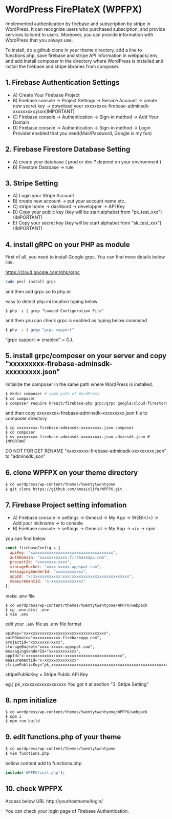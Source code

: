 # WordPress FirePlateX (WPFPX)

Implemented authentication by firebase and subscription by stripe in WordPress. It can recognize users who purchased subsciption, and provide services tailored to users. Moreover, you can provide information with WordPress that you always use.

To install, do a github clone in your theme directory, add a line to functions.php, save firebase and stripe API information in webpack/.env, and add Install composer in the directory where WordPress is installed and install the firebase and stripe libraries from composer.

## 1. Firebase Authentication Settings

- A) Create Your Firebase Project
- B) Firebase console -> Project Settings -> Service Account -> create new secret key -> download your xxxxxxxxx-firebase-adminsdk-xxxxxxxxx.json(IMPORTANT)
- C) Firebase console -> Authentication -> Sign-in method -> Add Your Domain
- D) Firebase console -> Authentication -> Sign-in method -> Login Provider enabled that you need(Mail/Password, Google is my fun)

## 2. Firebase Firestore Database Setting

- A) create your database ( prod or dev ? depend on your environment )
- B) Firestore Database -> rule

## 3. Stripe Setting

- A) Login your Stripe Account
- B) create new account -> put your account name etc..
- C) stripe home -> dashbord -> developper -> API Key
- D) Copy your public key (key will be start alphabet from "pk_test_xxx")(IMPORTANT)
- E) Copy your secret key (key will be start alphabet from "sk_test_xxx")(IMPORTANT)

## 4. install gRPC on your PHP as module

First of all, you need to install Google grpc. You can find more details below link.

https://cloud.google.com/php/grpc

```sh
sudo pecl install grpc
```

and then add grpc.so to php.ini 

easy to detect php.ini location typing below.
```
$ php -i | grep "Loaded Configuration File"
```

and then you can check grpc is enabled as typing below command

```sh
$ php -i | grep "grpc support"
```

"grpc support => enabled" = GJ.

## 5. install grpc/composer on your server and copy "xxxxxxxxx-firebase-adminsdk-xxxxxxxxx.json"

Initialize the composer in the same path where WordPress is installed.

```sh
$ mkdir composer # same path of WordPress
$ cd composer
$ composer require kreait/firebase-php grpc/grpc google/cloud-firestore stripe/stripe-php
```

and then copy xxxxxxxxx-firebase-adminsdk-xxxxxxxxx.json file to composer directory

```
$ cp xxxxxxxxx-firebase-adminsdk-xxxxxxxxx.json composer
$ cd composer
$ mv xxxxxxxxx-firebase-adminsdk-xxxxxxxxx.json adminsdk.json # IMPORTANT
```

DO NOT FOR GET RENAME "xxxxxxxxx-firebase-adminsdk-xxxxxxxxx.json" to "adminsdk.json"


## 6. clone WPFPX on your theme directory

```sh
$ cd wordpress/wp-content/themes/twentytwentyone
$ git clone https://github.com/kmusiclife/WPFPX.git
```

## 7. Firebase Project setting infomation

- A) Firebase console -> settings -> General -> My App -> WEB(</>) -> Add your nickname -> to console
- B) Firebase console -> settings -> General -> My App -> </> -> npm

you can find below 

```js
const firebaseConfig = {
  apiKey: "xxxxxxxxxxxxxxxxxxxxxxxxxxxxxxxxxxxx",
  authDomain: "xxxxxxxxxxxx.firebaseapp.com",
  projectId: "xxxxxxxx-xxxx",
  storageBucket: "xxxx-xxxxx.appspot.com",
  messagingSenderId: "xxxxxxxxxxxx",
  appId: "x:xxxxxxxxxxxx:xxx:xxxxxxxxxxxxxxxxxxxxxxxxx",
  measurementId: "x-xxxxxxxxxxxxxx"
};
```

make .env file

```
$ cd wordpress/wp-content/themes/twentytwentyone/WPFPX/webpack
$ cp .env.dist .env
$ vim .env
```

edit your `.env` file as .env file format

```
apiKey="xxxxxxxxxxxxxxxxxxxxxxxxxxxxxxxxxxxx",
authDomain="xxxxxxxxxxxx.firebaseapp.com",
projectId="xxxxxxxx-xxxx",
storageBucket="xxxx-xxxxx.appspot.com",
messagingSenderId="xxxxxxxxxxxx",
appId="x:xxxxxxxxxxxx:xxx:xxxxxxxxxxxxxxxxxxxxxxxxx",
measurementId="x-xxxxxxxxxxxxxx"
stripePublicKey="pk_xxxxxxxxxxxxxxxxxxxxxxxxxxxxxxxxxxxxxxxxxxxxxxxxxxxxxxxxxxxxxxxxxxxxxxxxxx"
```

stripePublicKey = Stripe Public API Key

eg.) pk_xxxxxxxxxxxxxxxxxx
You got it at section "3. Stripe Setting"

## 8. npm initialize

```
$ cd wordpress/wp-content/themes/twentytwentyone/WPFPX/webpack
$ npm i
$ npm run build
```

## 9. edit functions.php of your theme

```sh
$ cd wordpress/wp-content/themes/twentytwentyone
$ vim functions.php
```

bellow content add to functions.php

```php
include('WPFPX/init.php');
```

## 10. check WPFPX

Access below URL
http://yourhostname/login/

You can check your login page of Firebase Authentication.

